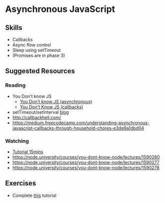 # Asynchronous JavaScript

## Skills

- Callbacks
- Async flow control
- Sleep using setTimeout
- (Promises are in phase 3)


## Suggested Resources

### Reading

- You Don't know JS
  - [You Don't know JS (asynchronous)](https://github.com/getify/You-Dont-Know-JS/blob/master/async%20%26%20performance/ch1.md)
  - [You Don't Know JS (callbacks)](https://github.com/getify/You-Dont-Know-JS/blob/master/async%20%26%20performance/ch2.md)
- setTimeout/setInterval [blog](https://javascript.info/settimeout-setinterval)
- http://callbackhell.com/
- https://medium.freecodecamp.com/understanding-asynchronous-javascript-callbacks-through-household-chores-e3de9a1dbd04

### Watching


- [Tutorial 15mins](https://www.youtube.com/watch?v=pTbSfCT42_M)
- https://node.university/courses/you-dont-know-node/lectures/1590280
- https://node.university/courses/you-dont-know-node/lectures/1590277
- https://node.university/courses/you-dont-know-node/lectures/1590278


## Exercises
- Complete [this](http://www.learn-js.org/en/Callbacks) tutorial
